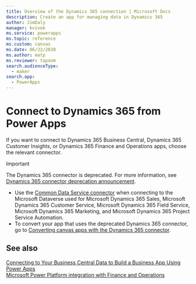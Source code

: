 ```yaml
---
title: Overview of the Dynamics 365 connection | Microsoft Docs
description: Create an app for managing data in Dynamics 365
author: JimDaly
manager: kvivek
ms.service: powerapps
ms.topic: reference
ms.custom: canvas
ms.date: 06/22/2020
ms.author: matp
ms.reviewer: tapanm
search.audienceType: 
  - maker
search.app: 
  - PowerApps
---
```

# Connect to Dynamics 365 from Power Apps

If you want to connect to Dynamics 365 Business Central, Dynamics 365 Customer Insights, or Dynamics 365 Finance and Operations apps, choose the relevant connector.  

> [!IMPORTANT]
> The Dynamics 365 connector is deprecated. For more information, see [Dynamics 365 connector deprecation announcement](/power-platform/important-changes-coming#dynamics-365-connector-is-deprecated).
>
> - Use the [Common Data Service connector](connection-common-data-service.md) when connecting to the Microsoft Dataverse used for Microsoft Dynamics 365 Sales, Microsoft Dynamics 365 Customer Service, Microsoft Dynamics 365 Field Service, Microsoft Dynamics 365 Marketing, and Microsoft Dynamics 365 Project Service Automation. 
> - To convert your app that uses the deprecated Dynamics 365 connector, go to [Converting canvas apps with the Dynamics 365 connector](../use-native-cds-connector.md#converting-canvas-apps-with-the-dynamics-365-connector).

## See also

[Connecting to Your Business Central Data to Build a Business App Using Power Apps](/dynamics365/business-central/across-how-use-financials-data-source-powerapps)  
[Microsoft Power Platform integration with Finance and Operations](/dynamics365/fin-ops-core/dev-itpro/power-platform/overview)  
